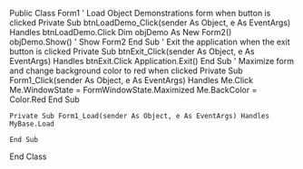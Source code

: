 Public Class Form1
    ' Load Object Demonstrations form when button is clicked
    Private Sub btnLoadDemo_Click(sender As Object, e As EventArgs) Handles btnLoadDemo.Click
        Dim objDemo As New Form2()
        objDemo.Show() ' Show Form2
    End Sub
    ' Exit the application when the exit button is clicked
    Private Sub btnExit_Click(sender As Object, e As EventArgs) Handles btnExit.Click
        Application.Exit()
    End Sub
    ' Maximize form and change background color to red when clicked
    Private Sub Form1_Click(sender As Object, e As EventArgs) Handles Me.Click
        Me.WindowState = FormWindowState.Maximized
        Me.BackColor = Color.Red
    End Sub

    Private Sub Form1_Load(sender As Object, e As EventArgs) Handles MyBase.Load

    End Sub
End Class
